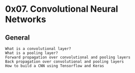 # 0x07. Convolutional Neural Networks

## General

    What is a convolutional layer?
    What is a pooling layer?
    Forward propagation over convolutional and pooling layers
    Back propagation over convolutional and pooling layers
    How to build a CNN using Tensorflow and Keras

